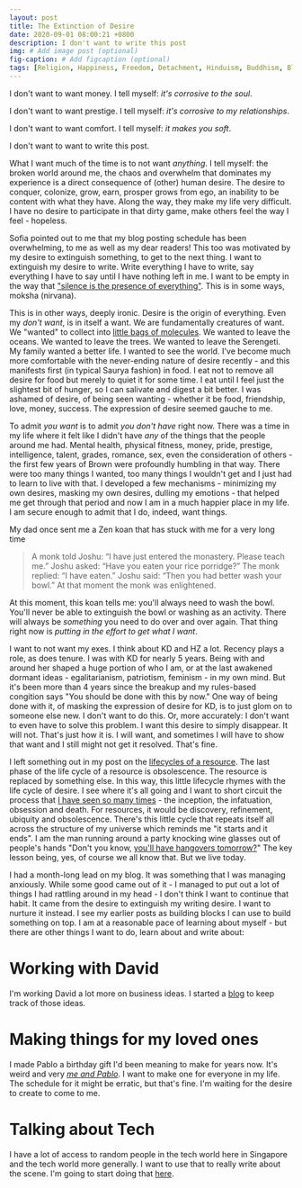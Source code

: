 ```yaml
---
layout: post
title: The Extinction of Desire
date: 2020-09-01 08:00:21 +0800
description: I don't want to write this post
img: # Add image post (optional)
fig-caption: # Add figcaption (optional)
tags: [Religion, Happiness, Freedom, Detachment, Hinduism, Buddhism, Blog, Meta, Desire, Want]
---
```


I don't want to want money. I tell myself: _it's corrosive to the soul_.

I don't want to want prestige. I tell myself: _it's corrosive to my relationships_.

I don't want to want comfort. I tell myself: _it makes you soft_.

I don't want to want to write this post.

What I want much of the time is to not want _anything_. I tell myself: the broken world around me, the chaos and overwhelm that dominates my experience is a direct consequence of (other) human desire. The desire to conquer, colonize, grow, earn, prosper grows from ego, an inability to be content with what they have. Along the way, they make my life very difficult. I have no desire to participate in that dirty game, make others feel the way I feel - hopeless.

Sofia pointed out to me that my blog posting schedule has been overwhelming, to me as well as my dear readers! This too was motivated by my desire to extinguish something, to get to the next thing. I want to extinguish my desire to write. Write everything I have to write, say everything I have to say until I have nothing left in me. I want to be empty in the way that ["silence is the presence of everything"](https://improvisedlife.com/2019/10/27/gordon-hempton-silence-is-the-presence-of-everything/#:~:text=Gordon%20Hempton%3A%20Silence%20is%20the%20Presence%20of%20Everything%20%2D%20Improvised%20Life). This is in some ways, moksha (nirvana).

This is in other ways, deeply ironic. Desire is the origin of everything. Even my _don't want_, is in itself a want. We are fundamentally creatures of want. We "wanted" to collect into [little bags of molecules](../immune-boundary). We wanted to leave the oceans. We wanted to leave the trees. We wanted to leave the Serengeti. My family wanted a better life. I wanted to see the world. I've become much more comfortable with the never-ending nature of desire recently - and this manifests first (in typical Saurya fashion) in food. I eat not to remove all desire for food but merely to quiet it for some time. I eat until I feel just the slightest bit of hunger, so I can salivate and digest a bit better. I was ashamed of desire, of being seen wanting - whether it be food, friendship, love, money, success. The expression of desire seemed gauche to me.

To admit _you want_ is to admit _you don't have_ right now. There was a time in my life where it felt like I didn't have *any* of the things that the people around me had. Mental health, physical fitness, money, pride, prestige, intelligence, talent, grades, romance, sex, even the consideration of others - the first few years of Brown were profoundly humbling in that way. There were too many things I wanted, too many things I wouldn't get and I just had to learn to live with that. I developed a few mechanisms - minimizing my own desires, masking my own desires, dulling my emotions - that helped me get through that period and now I am in a much happier place in my life. I am secure enough to admit that I do, indeed, want things.

My dad once sent me a Zen koan that has stuck with me for a very long time
>A monk told Joshu: “I have just entered the monastery. Please teach me.”
>Joshu asked: “Have you eaten your rice porridge?”
>The monk replied: “I have eaten.”
>Joshu said: “Then you had better wash your bowl.”
>At that moment the monk was enlightened.

At this moment, this koan tells me: you'll always need to wash the bowl. You'll never be able to extinguish the bowl or washing as an activity. There will always be _something_ you need to do over and over again. That thing right now is _putting in the effort to get what I want_.

I want to not want my exes. I think about KD and HZ a lot. Recency plays a role, as does tenure. I was with KD for nearly 5 years. Being with and around her shaped a huge portion of who I am, or at the last awakened dormant ideas - egalitarianism, patriotism, feminism - in my own mind. But it's been more than 4 years since the breakup and my rules-based congition says "You should be done with this by now." One way of being done with it, of masking the expression of desire for KD, is to just glom on to someone else new. I don't want to do this. Or, more accurately: I don't want to even have to solve this problem. I want this desire to simply disappear. It will not. That's just how it is. I will want, and sometimes I will have to show that want and I still might not get it resolved. That's fine.

I left something out in my post on the [lifecycles of a resource](../life-cycle-resource/). The last phase of the life cycle of a resource is obsolescence. The resource is replaced by something else. In this way, this little lifecycle rhymes with the life cycle of desire. I see where it's all going and I want to short circuit the process that [I have seen so many times](http://dichotomy-of-irony.blogspot.com/2014/07/satrangi-re-seven-stages-of-love.html#:~:text=In%20Arabic%20literature%2C%20love%20is,followed%20by%20maut%20(death).&text=This%20is%20the%20first%20stage%20of%20love%20%E2%80%94%20hub.) - the inception, the infatuation, obsession and death. For resources, it would be discovery, refinement, ubiquity and obsolescence. There's this little cycle that repeats itself all across the structure of my universe which reminds me "it starts and it ends". I am the man running around a party knocking wine glasses out of people's hands "Don't you know, [you'll have hangovers tomorrow?](../thermodynamics-happiness/)" The key lesson being, yes, of course we all know that. But we live today.

I had a month-long lead on my blog. It was something that I was managing anxiously. While some good came out of it - I managed to put out a lot of things I had rattling around in my head - I don't think I want to continue that habit. It came from the desire to extinguish my writing desire. I want to nurture it instead. I see my earlier posts as building blocks I can use to build something on top. I am at a reasonable pace of learning about myself - but there are other things I want to do, learn about and write about:

# Working with David

I'm working David a lot more on business ideas. I started a [blog](//saurya.com/david) to keep track of those ideas.

# Making things for my loved ones

I made Pablo a birthday gift I'd been meaning to make for years now. It's weird and very [_me and Pablo_](//saurya.com/pablo). I want to make one for everyone in my life. The schedule for it might be erratic, but that's fine. I'm waiting for the desire to create to come to me.

# Talking about Tech

I have a lot of access to random people in the tech world here in Singapore and the tech world more generally. I want to use that to really write about the scene. I'm going to start doing that [here](//saurya.com/tech).


